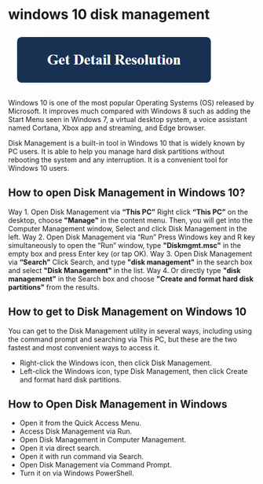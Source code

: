 # windows 10 disk management

[![windows 10 disk management](get-detail.png)](https://github.com/guidingtech/windows10.disk.management)

Windows 10 is one of the most popular Operating Systems (OS) released by Microsoft. It improves much compared with Windows 8 such as adding the Start Menu seen in Windows 7, a virtual desktop system, a voice assistant named Cortana, Xbox app and streaming, and Edge browser.

Disk Management is a built-in tool in Windows 10 that is widely known by PC users. It is able to help you manage hard disk partitions without rebooting the system and any interruption. It is a convenient tool for Windows 10 users.

## How to open Disk Management in Windows 10?

Way 1. Open Disk Management via **“This PC”**
    Right click **“This PC”** on the desktop, choose **"Manage"** in the content menu.
    Then, you will get into the Computer Management window, Select and click Disk Management in the left.
Way 2. Open Disk Management via “Run”
    Press Windows key and R key simultaneously to open the “Run” window, type **"Diskmgmt.msc"** in the empty box and press Enter key (or tap OK).
Way 3. Open Disk Management via **“Search”**
    Click Search, and type **"disk management"** in the search box and select **"Disk Management"** in the list.
Way 4. Or directly type **"disk management"** in the Search box and choose **"Create and format hard disk partitions"** from the results.
    

## How to get to Disk Management on Windows 10

You can get to the Disk Management utility in several ways, including using the command prompt and searching via This PC, but these are the two fastest and most convenient ways to access it.

* Right-click the Windows icon, then click Disk Management. 
* Left-click the Windows icon, type Disk Management, then click Create and format hard disk partitions.

## How to Open Disk Management in Windows

* Open it from the Quick Access Menu.
* Access Disk Management via Run.
* Open Disk Management in Computer Management.
* Open it via direct search.
* Open it with run command via Search.
* Open Disk Management via Command Prompt. 
* Turn it on via Windows PowerShell.
